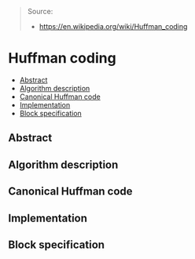 > Source:
> - https://en.wikipedia.org/wiki/Huffman_coding

<h1>Huffman coding</h1> 

- [Abstract](#abstract)
- [Algorithm description](#algorithm-description)
- [Canonical Huffman code](#canonical-huffman-code)
- [Implementation](#implementation)
- [Block specification](#block-specification)


## Abstract

## Algorithm description

## Canonical Huffman code

## Implementation

## Block specification
